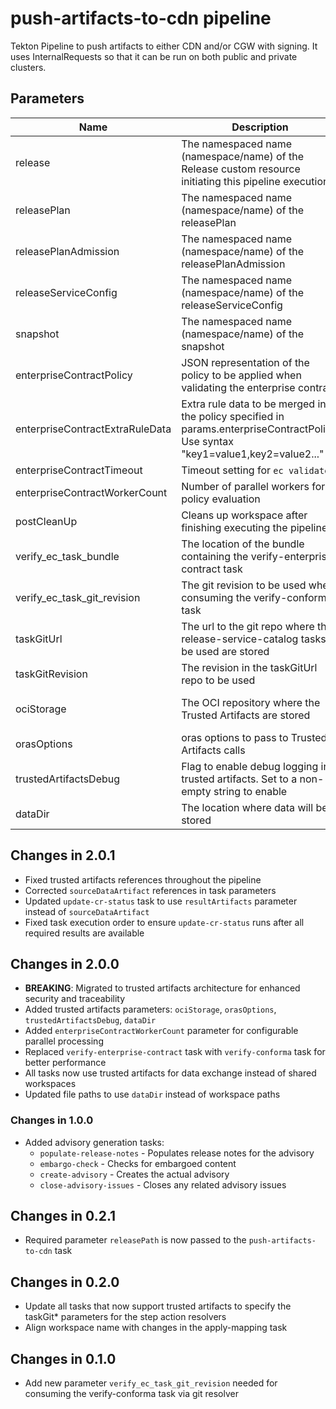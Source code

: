 # push-artifacts-to-cdn pipeline

Tekton Pipeline to push artifacts to either CDN and/or CGW with signing.
It uses InternalRequests so that it can be run on both public and private clusters.

## Parameters

| Name                            | Description                                                                                                                         | Optional | Default value                                             |
|---------------------------------|-------------------------------------------------------------------------------------------------------------------------------------|----------|-----------------------------------------------------------|
| release                         | The namespaced name (namespace/name) of the Release custom resource initiating this pipeline execution                              | No       | -                                                         |
| releasePlan                     | The namespaced name (namespace/name) of the releasePlan                                                                             | No       | -                                                         |
| releasePlanAdmission            | The namespaced name (namespace/name) of the releasePlanAdmission                                                                    | No       | -                                                         |
| releaseServiceConfig            | The namespaced name (namespace/name) of the releaseServiceConfig                                                                    | No       | -                                                         |
| snapshot                        | The namespaced name (namespace/name) of the snapshot                                                                                | No       | -                                                         |
| enterpriseContractPolicy        | JSON representation of the policy to be applied when validating the enterprise contract                                             | No       | -                                                         |
| enterpriseContractExtraRuleData | Extra rule data to be merged into the policy specified in params.enterpriseContractPolicy. Use syntax "key1=value1,key2=value2..."  | Yes      | pipeline_intention=release                                |
| enterpriseContractTimeout       | Timeout setting for `ec validate`                                                                                                   | Yes      | 10m0s                                                     |
| enterpriseContractWorkerCount   | Number of parallel workers for policy evaluation                                                                                    | Yes      | 4                                                         |
| postCleanUp                     | Cleans up workspace after finishing executing the pipeline                                                                          | Yes      | true                                                      |
| verify_ec_task_bundle           | The location of the bundle containing the verify-enterprise-contract task                                                           | No       | -                                                         |
| verify_ec_task_git_revision     | The git revision to be used when consuming the verify-conforma task                                                                 | No       | -                                                         |
| taskGitUrl                      | The url to the git repo where the release-service-catalog tasks to be used are stored                                               | Yes      | https://github.com/konflux-ci/release-service-catalog.git |
| taskGitRevision                 | The revision in the taskGitUrl repo to be used                                                                                      | No       | -                                                         |
| ociStorage                      | The OCI repository where the Trusted Artifacts are stored                                                                           | Yes      | quay.io/konflux-ci/release-service-trusted-artifacts     |
| orasOptions                     | oras options to pass to Trusted Artifacts calls                                                                                     | Yes      | ""                                                        |
| trustedArtifactsDebug           | Flag to enable debug logging in trusted artifacts. Set to a non-empty string to enable                                              | Yes      | ""                                                        |
| dataDir                         | The location where data will be stored                                                                                              | Yes      | /var/workdir/release                                      |


## Changes in 2.0.1
* Fixed trusted artifacts references throughout the pipeline
* Corrected `sourceDataArtifact` references in task parameters
* Updated `update-cr-status` task to use `resultArtifacts` parameter instead of `sourceDataArtifact`
* Fixed task execution order to ensure `update-cr-status` runs after all required results are available

## Changes in 2.0.0
* **BREAKING**: Migrated to trusted artifacts architecture for enhanced security and traceability
* Added trusted artifacts parameters: `ociStorage`, `orasOptions`, `trustedArtifactsDebug`, `dataDir`
* Added `enterpriseContractWorkerCount` parameter for configurable parallel processing
* Replaced `verify-enterprise-contract` task with `verify-conforma` task for better performance
* All tasks now use trusted artifacts for data exchange instead of shared workspaces
* Updated file paths to use `dataDir` instead of workspace paths

### Changes in 1.0.0
* Added advisory generation tasks:
  - `populate-release-notes` - Populates release notes for the advisory
  - `embargo-check` - Checks for embargoed content
  - `create-advisory` - Creates the actual advisory
  - `close-advisory-issues` - Closes any related advisory issues

## Changes in 0.2.1
* Required parameter `releasePath` is now passed to the `push-artifacts-to-cdn` task

## Changes in 0.2.0
* Update all tasks that now support trusted artifacts to specify the taskGit* parameters for the step action resolvers
* Align workspace name with changes in the apply-mapping task

## Changes in 0.1.0
* Add new parameter `verify_ec_task_git_revision` needed for consuming the verify-conforma task
  via git resolver
